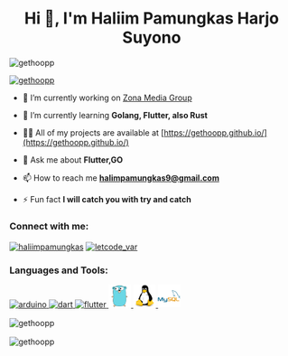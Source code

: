 <h1 align="center">Hi 👋, I'm Haliim Pamungkas Harjo Suyono</h1>


<p align="left"> <img src="https://komarev.com/ghpvc/?username=gethoopp&label=Profile%20views&color=0e75b6&style=flat" alt="gethoopp" /> </p>

<p align="left"> <a href="https://github.com/ryo-ma/github-profile-trophy"><img src="https://github-profile-trophy.vercel.app/?username=gethoopp" alt="gethoopp" /></a> </p>

- 🔭 I’m currently working on [Zona Media Group](https://g.co/kgs/EAQRY1Q)

- 🌱 I’m currently learning **Golang, Flutter, also Rust**

- 👨‍💻 All of my projects are available at [https://gethoopp.github.io/](https://gethoopp.github.io/)

- 💬 Ask me about **Flutter,GO**

- 📫 How to reach me **halimpamungkas9@gmail.com**

- ⚡ Fun fact **I will catch you with try and catch**

<h3 align="left">Connect with me:</h3>
<p align="left">
<a href="https://linkedin.com/in/haliimpamungkas" target="blank"><img align="center" src="https://raw.githubusercontent.com/rahuldkjain/github-profile-readme-generator/master/src/images/icons/Social/linked-in-alt.svg" alt="haliimpamungkas" height="30" width="40" /></a>
<a href="https://instagram.com/letcode_var" target="blank"><img align="center" src="https://raw.githubusercontent.com/rahuldkjain/github-profile-readme-generator/master/src/images/icons/Social/instagram.svg" alt="letcode_var" height="30" width="40" /></a>
</p>

<h3 align="left">Languages and Tools:</h3>
<p align="left"> <a href="https://www.arduino.cc/" target="_blank" rel="noreferrer"> <img src="https://cdn.worldvectorlogo.com/logos/arduino-1.svg" alt="arduino" width="40" height="40"/> </a> <a href="https://dart.dev" target="_blank" rel="noreferrer"> <img src="https://www.vectorlogo.zone/logos/dartlang/dartlang-icon.svg" alt="dart" width="40" height="40"/> </a> <a href="https://flutter.dev" target="_blank" rel="noreferrer"> <img src="https://www.vectorlogo.zone/logos/flutterio/flutterio-icon.svg" alt="flutter" width="40" height="40"/> </a> <a href="https://golang.org" target="_blank" rel="noreferrer"> <img src="https://raw.githubusercontent.com/devicons/devicon/master/icons/go/go-original.svg" alt="go" width="40" height="40"/> </a> <a href="https://www.linux.org/" target="_blank" rel="noreferrer"> <img src="https://raw.githubusercontent.com/devicons/devicon/master/icons/linux/linux-original.svg" alt="linux" width="40" height="40"/> </a> <a href="https://www.mysql.com/" target="_blank" rel="noreferrer"> <img src="https://raw.githubusercontent.com/devicons/devicon/master/icons/mysql/mysql-original-wordmark.svg" alt="mysql" width="40" height="40"/> </a></p>

<p><img align="center" src="https://github-readme-stats.vercel.app/api/top-langs?username=gethoopp&show_icons=true&locale=en&layout=compact" alt="gethoopp" /></p>

<p><img align="center" src="https://wakatime.com/share/@1686880a-70a9-4086-8524-e130c7ec1743/54ce97ac-0906-40e1-a86d-963fea22653b.svg" alt="gethoopp" /></p>


